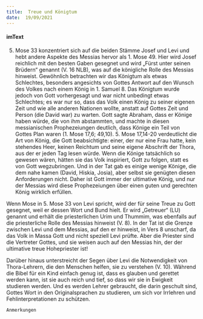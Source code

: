 ```yaml
---
title:  Treue und Königtum
date:  19/09/2021
---
```


#### imText

5. Mose 33 konzentriert sich auf die beiden Stämme Josef und Levi und hebt andere Aspekte des Messias hervor als 1. Mose 49. Hier wird Josef reichlich mit den besten Gaben gesegnet und wird „Fürst unter seinen Brüdern“ genannt (V. 16 NLB), was auf die königliche Rolle des Messias hinweist. Gewöhnlich betrachten wir das Königtum als etwas Schlechtes, besonders angesichts von Gottes Antwort auf den Wunsch des Volkes nach einem König in 1. Samuel 8. Das Königtum wurde jedoch von Gott vorhergesagt und war nicht unbedingt etwas Schlechtes; es war nur so, dass das Volk einen König zu seiner eigenen Zeit und wie alle anderen Nationen wollte, anstatt auf Gottes Zeit und Person (die David war) zu warten. Gott sagte Abraham, dass er Könige haben würde, die von ihm abstammten, und machte in diesen messianischen Prophezeiungen deutlich, dass Könige ein Teil von Gottes Plan waren (1. Mose 17,6; 49,10). 5. Mose 17,14-20 verdeutlicht die Art von König, die Gott beabsichtigte: einer, der nur eine Frau hatte, kein stehendes Heer, keinen Reichtum und seine eigene Abschrift der Thora, aus der er jeden Tag lesen würde. Wenn die Könige tatsächlich so gewesen wären, hätten sie das Volk inspiriert, Gott zu folgen, statt es von Gott wegzubringen. Und in der Tat gab es einige wenige Könige, die dem nahe kamen (David, Hiskia, Josia), aber selbst sie genügten diesen Anforderungen nicht. Daher ist Gott immer der ultimative König, und nur der Messias wird diese Prophezeiungen über einen guten und gerechten König wirklich erfüllen.

Wenn Mose in 5. Mose 33 von Levi spricht, wird der für seine Treue zu Gott gesegnet, weil er dessen Wort und Bund hielt. Er wird „Getreuer“ (LU) genannt und erhält die priesterlichen Urim und Thummim, was ebenfalls auf die priesterliche Rolle des Messias hinweist (V. 8). In der Tat ist die Grenze zwischen Levi und dem Messias, auf den er hinweist, in Vers 8 unscharf, da das Volk in Massa Gott und nicht speziell Levi prüfte. Aber die Priester sind die Vertreter Gottes, und sie weisen auch auf den Messias hin, der der ultimative treue Hohepriester ist!

Darüber hinaus unterstreicht der Segen über Levi die Notwendigkeit von Thora-Lehrern, die den Menschen helfen, sie zu verstehen (V. 10). Während die Bibel für ein Kind einfach genug ist, dass es glauben und gerettet werden kann, ist sie auch reich und tief, so dass wir sie in Ewigkeit studieren werden. Und es werden Lehrer gebraucht, die darin geschult sind, Gottes Wort in den Originalsprachen zu studieren, um sich vor Irrlehren und Fehlinterpretationen zu schützen.

`Anmerkungen`
